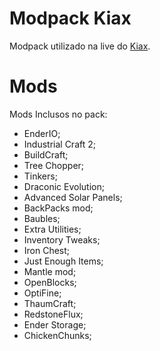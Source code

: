 # Modpack Kiax
 Modpack utilizado na live do [Kiax](https://www.twitch.tv/kiiaxx).

# Mods
 Mods Inclusos no pack:

* EnderIO;
* Industrial Craft 2;
* BuildCraft;
* Tree Chopper;
* Tinkers;
* Draconic Evolution;
* Advanced Solar Panels;
* BackPacks mod;
* Baubles;
* Extra Utilities;
* Inventory Tweaks;
* Iron Chest;
* Just Enough Items;
* Mantle mod;
* OpenBlocks;
* OptiFine;
* ThaumCraft;
* RedstoneFlux;
* Ender Storage;
* ChickenChunks;